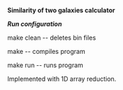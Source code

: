 **Similarity of two galaxies calculator**

***Run configuration***

make clean -- deletes bin files

make  -- compiles program

make run -- runs program

Implemented with 1D array reduction.
